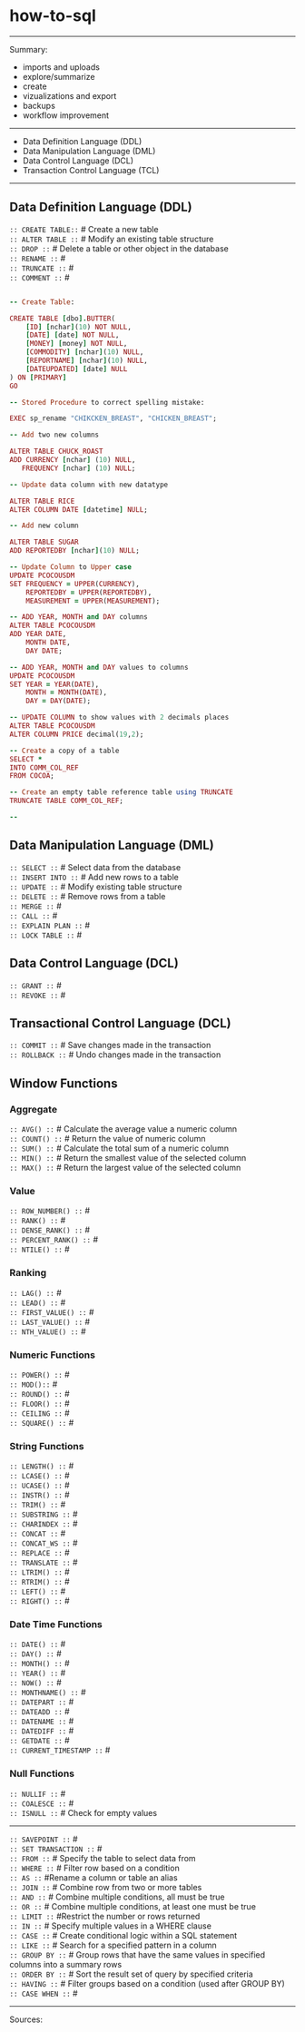 # how-to-sql

<hr />

Summary:

- imports and uploads
- explore/summarize 
- create 
- vizualizations and export
- backups
- workflow improvement
  
<hr>

- Data Definition Language (DDL) <br>
- Data Manipulation Language (DML) <br>
- Data Control Language (DCL) <br>
- Transaction Control Language (TCL) <br>

<hr>

## Data Definition Language (DDL)
`:: CREATE TABLE::` # Create a new table <br>
`:: ALTER TABLE ::` # Modify an existing table structure <br>
`:: DROP ::` # Delete a table or other object in the database <br>
`:: RENAME ::` # <br>
`:: TRUNCATE ::` # <br>
`:: COMMENT ::` # <br>

`````Ruby

-- Create Table:

CREATE TABLE [dbo].BUTTER(
	[ID] [nchar](10) NOT NULL,
	[DATE] [date] NOT NULL,
	[MONEY] [money] NOT NULL,
	[COMMODITY] [nchar](10) NULL,
	[REPORTNAME] [nchar](10) NULL,
	[DATEUPDATED] [date] NULL
) ON [PRIMARY]
GO

-- Stored Procedure to correct spelling mistake:

EXEC sp_rename "CHIKCKEN_BREAST", "CHICKEN_BREAST";

-- Add two new columns

ALTER TABLE CHUCK_ROAST
ADD CURRENCY [nchar] (10) NULL,
   FREQUENCY [nchar] (10) NULL;

-- Update data column with new datatype

ALTER TABLE RICE
ALTER COLUMN DATE [datetime] NULL;

-- Add new column

ALTER TABLE SUGAR
ADD REPORTEDBY [nchar](10) NULL;

-- Update Column to Upper case
UPDATE PCOCOUSDM
SET FREQUENCY = UPPER(CURRENCY),
	REPORTEDBY = UPPER(REPORTEDBY),
	MEASUREMENT = UPPER(MEASUREMENT);

-- ADD YEAR, MONTH and DAY columns
ALTER TABLE PCOCOUSDM
ADD YEAR DATE,
	MONTH DATE,
	DAY DATE;

-- ADD YEAR, MONTH and DAY values to columns
UPDATE PCOCOUSDM
SET YEAR = YEAR(DATE),
	MONTH = MONTH(DATE),
	DAY = DAY(DATE);

-- UPDATE COLUMN to show values with 2 decimals places
ALTER TABLE PCOCOUSDM 
ALTER COLUMN PRICE decimal(19,2);

-- Create a copy of a table
SELECT *
INTO COMM_COL_REF
FROM COCOA;

-- Create an empty table reference table using TRUNCATE
TRUNCATE TABLE COMM_COL_REF;

-- 

`````


## Data Manipulation Language (DML)
`:: SELECT ::` # Select data from the database <br>
`:: INSERT INTO ::` # Add new rows to a table <br>
`:: UPDATE ::` # Modify existing table structure <br>
`:: DELETE ::` # Remove rows from a table <br>
`:: MERGE ::` # <br>
`:: CALL ::` # <br>
`:: EXPLAIN PLAN ::` # <br>
`:: LOCK TABLE ::` # <br>

## Data Control Language (DCL)
`:: GRANT ::` # <br>
`:: REVOKE ::` # <br>

## Transactional Control Language (DCL)
`:: COMMIT ::` # Save changes made in the transaction <br>
`:: ROLLBACK ::` # Undo changes made in the transaction <br>

## Window Functions
### Aggregate
`:: AVG() ::` # Calculate the average value a numeric column <br>
`:: COUNT() ::` # Return the value of numeric column <br>
`:: SUM() ::` # Calculate the total sum of a numeric column <br>
`:: MIN() ::` # Return the smallest value of the selected column <br>
`:: MAX() ::` # Return the largest value of the selected column <br>

### Value
`:: ROW_NUMBER() ::` # <br>
`:: RANK() ::` # <br>
`:: DENSE_RANK() ::` # <br>
`:: PERCENT_RANK() ::` # <br>
`:: NTILE() ::` # <br>

### Ranking
`:: LAG() ::` # <br>
`:: LEAD() ::` # <br>
`:: FIRST_VALUE() ::` # <br>
`:: LAST_VALUE() ::` # <br>
`:: NTH_VALUE() ::` # <br>

### Numeric Functions
`:: POWER() ::` # <br>
`:: MOD()::` # <br>
`:: ROUND() ::` # <br>
`:: FLOOR() ::` # <br>
`:: CEILING ::` # <br>
`:: SQUARE() ::` # <br>

### String Functions
`:: LENGTH() ::` # <br>
`:: LCASE() ::` # <br>
`:: UCASE() ::` # <br>
`:: INSTR() ::` # <br>
`:: TRIM() ::` # <br>
`:: SUBSTRING ::` # <br>
`:: CHARINDEX ::` # <br>
`:: CONCAT ::` # <br>
`:: CONCAT_WS ::` # <br>
`:: REPLACE ::` # <br>
`:: TRANSLATE ::` # <br>
`:: LTRIM() ::` # <br>
`:: RTRIM() ::` # <br>
`:: LEFT() ::` # <br>
`:: RIGHT() ::` # <br>

### Date Time Functions
`:: DATE() ::` # <br>
`:: DAY() ::` # <br>
`:: MONTH() ::` # <br>
`:: YEAR() ::` # <br>
`:: NOW() ::` # <br>
`:: MONTHNAME() ::` # <br>
`:: DATEPART ::` # <br>
`:: DATEADD ::` # <br>
`:: DATENAME ::` # <br>
`:: DATEDIFF ::` # <br>
`:: GETDATE ::` # <br>
`:: CURRENT_TIMESTAMP ::` # <br>

### Null Functions
`:: NULLIF ::` # <br>
`:: COALESCE ::` # <br>
`:: ISNULL ::` # Check for empty values <br>

<hr>

`:: SAVEPOINT ::` # <br>
`:: SET TRANSACTION ::` # <br>
`:: FROM ::` # Specify the table to select data from <br>
`:: WHERE ::` # Filter row based on a condition <br>
`:: AS ::` #Rename a column or table an alias <br>
`:: JOIN ::` # Combine row from two or more tables <br>
`:: AND ::` # Combine multiple conditions, all must be true <br>
`:: OR ::` # Combine multiple conditions, at least one must be true <br>
`:: LIMIT ::` #Restrict the number or rows returned <br>
`:: IN ::` # Specify multiple values in a WHERE clause <br>
`:: CASE ::` # Create conditional logic within a SQL statement <br>
`:: LIKE ::` # Search for a specified pattern in a column <br>
`:: GROUP BY ::` # Group rows that have the same values in specified columns into a summary rows <br>
`:: ORDER BY ::` # Sort the result set of query by specified criteria <br>
`:: HAVING ::` # Filter groups based on a condition (used after GROUP BY) <br>
`:: CASE WHEN ::` # <br>

<hr>

Sources:

<!--- https://www.digitalocean.com/community/tutorials/how-to-manage-sql-database-cheat-sheet
